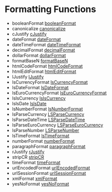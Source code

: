 # Formatting Functions

- booleanFormat [booleanFormat](functions/booleanFormat.md)
- canonicalize [canonicalize](functions/canonicalize.md)
- cJustify [cJustify](functions/cJustify.md)
- dateFormat [dateFormat](functions/dateFormat.md)
- dateTimeFormat [dateTimeFormat](functions/dateTimeFormat.md)
- decimalFormat [decimalFormat](functions/decimalFormat.md)
- dollarFormat [dollarFormat](functions/dollarFormat.md)
- formatBaseN [formatBaseN](functions/formatBaseN.md)
- htmlCodeFormat [htmlCodeFormat](functions/htmlCodeFormat.md)
- htmlEditFormat [htmlEditFormat](functions/htmlEditFormat.md)
- lJustify [lJustify](functions/lJustify.md)
- lsCurrencyFormat [lsCurrencyFormat](functions/lsCurrencyFormat.md)
- lsDateFormat [lsDateFormat](functions/lsDateFormat.md)
- lsEuroCurrencyFormat [lsEuroCurrencyFormat](functions/lsEuroCurrencyFormat.md)
- lsIsCurrency [lsIsCurrency](functions/lsIsCurrency.md)
- lsIsDate [lsIsDate](functions/lsIsDate.md)
- lsNumberFormat [lsNumberFormat](functions/lsNumberFormat.md)
- lsParseCurrency [LSParseCurrency](functions/LSParseCurrency.md)
- lsParseDateTime [LSParseDateTime](functions/LSParseDateTime.md)
- lsParseEuroCurrency [LSParseEuroCurrency](functions/LSParseEuroCurrency.md)
- lsParseNumber [LSParseNumber](functions/LSParseNumber.md)
- lsTimeFormat [lsTimeFormat](functions/lsTimeFormat.md)
- numberFormat [numberFormat](functions/numberFormat.md)
- paragraphFormat [paragraphFormat](functions/paragraphFormat.md)
- rJustify [rJustify](functions/rJustify.md)
- stripCR [stripCR](functions/stripCR.md)
- timeFormat [timeFormat](functions/timeFormat.md)
- urlEncodedFormat [urlEncodedFormat](functions/urlEncodedFormat.md)
- urlSessionFormat [urlSessionFormat](functions/urlSessionFormat.md)
- xmlFormat [xmlFormat](functions/xmlFormat.md)
- yesNoFormat [yesNoFormat](functions/yesNoFormat.md)
